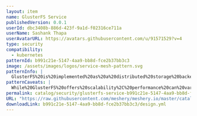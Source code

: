 ```yaml
---
layout: item
name: GlusterFS Service
publishedVersion: 0.0.1
userId: dbc3408b-886d-423f-9a1d-f02316ce711a
userName: Sashank Thapa
userAvatarURL: https://avatars.githubusercontent.com/u/91571529?v=4
type: security
compatibility:
  - kubernetes
patternId: b991c21e-5147-4aa9-bb8d-fce2b37bb3c3
image: /assets/images/logos/service-mesh-pattern.svg
patternInfo: |
  GlusterFS%20is%20implemented%20as%20a%20distributed%20storage%20backend%20that%20spans%20multiple%20nodes%2C%20ensuring%20high%20availability%20and%20data%20redundancy.%20This%20design%20typically%20includes%20components%20such%20as%20GlusterFS%20servers%20deployed%20across%20Kubernetes%20nodes%2C%20which%20collectively%20form%20a%20distributed%20storage%20pool%20accessible%20to%20applications%20running%20in%20the%20cluster.%20The%20design%20leverages%20Kubernetes'%20persistent%20volume%20framework%20to%20dynamically%20provision%20and%20manage%20storage%20volumes%20backed%20by%20GlusterFS%2C%20enabling%20applications%20to%20store%20and%20retrieve%20data%20seamlessly.%20
patternCaveats: |
  While%20GlusterFS%20offers%20scalability%2C%20performance%20can%20vary%20depending%20on%20the%20workload%20and%20network%20conditions.%20Latency%20issues%20may%20arise
permalink: catalog/security/glusterfs-service-b991c21e-5147-4aa9-bb8d-fce2b37bb3c3.html
URL: "https://raw.githubusercontent.com/meshery/meshery.io/master/catalog/b991c21e-5147-4aa9-bb8d-fce2b37bb3c3/0.0.1/design.yml"
downloadLink: b991c21e-5147-4aa9-bb8d-fce2b37bb3c3/design.yml
---
```

